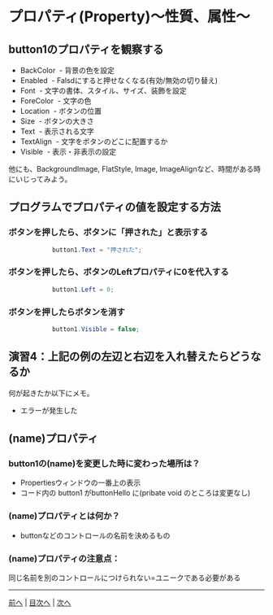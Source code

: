 # プロパティ(Property)～性質、属性～

## button1のプロパティを観察する

- BackColor
  - 背景の色を設定
- Enabled
  - Falsdにすると押せなくなる(有効/無効の切り替え)
- Font
  - 文字の書体、スタイル、サイズ、装飾を設定
- ForeColor
  - 文字の色
- Location
  - ボタンの位置
- Size
  - ボタンの大きさ
- Text
  - 表示される文字
- TextAlign
  - 文字をボタンのどこに配置するか
- Visible
  - 表示・非表示の設定

他にも、BackgroundImage, FlatStyle, Image, ImageAlignなど、時間がある時にいじってみよう。

## プログラムでプロパティの値を設定する方法
### ボタンを押したら、ボタンに「押された」と表示する

```cs
            button1.Text = "押された";
```

### ボタンを押したら、ボタンのLeftプロパティに0を代入する

```cs
            button1.Left = 0;
```

### ボタンを押したらボタンを消す

```cs
            button1.Visible = false;
```

## 演習4：上記の例の左辺と右辺を入れ替えたらどうなるか
何が起きたか以下にメモ。

- エラーが発生した

## (name)プロパティ
### button1の(name)を変更した時に変わった場所は？
- Propertiesウィンドウの一番上の表示
- コード内の button1 がbuttonHello に(pribate void のところは変更なし)

### (name)プロパティとは何か？
- buttonなどのコントロールの名前を決めるもの

### (name)プロパティの注意点：
同じ名前を別のコントロールにつけられない=ユニークである必要がある

---

[前へ](03.md) | [目次へ](README.md#%E7%9B%AE%E6%AC%A1) | [次へ](05.md)
